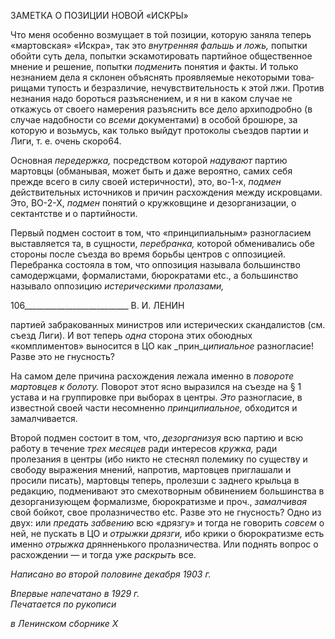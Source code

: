 ЗАМЕТКА О ПОЗИЦИИ НОВОЙ «ИСКРЫ»

Что меня особенно возмущает в той позиции, которую заняла теперь «мартовская» «Искра», так это _внутренняя фальшь и ложь,_ попытки обойти суть дела, попытки эска­мотировать партийное общественное мнение и решение, попытки _подменить_ понятия и факты. И только незнанием дела я склонен объяснять проявляемые некоторыми това­рищами тупость и безразличие, нечувствительность к этой лжи. Против незнания надо бороться разъяснением, и я ни в каком случае не откажусь от своего намерения разъяс­нить все дело архиподробно (в случае надобности со _всеми_ документами) в особой брошюре, за которую и возьмусь, как только выйдут протоколы съездов партии и Лиги, т. е. очень скоро64.

Основная _передержка,_ посредством которой _надувают_ партию мартовцы (обманы­вая, может быть и даже вероятно, самих себя прежде всего в силу своей истеричности), это, во-1-х, _подмен_ действительных источников и причин расхождения между искров­цами. Это, ВО-2-Х, _подмен_ понятий о кружковщине и дезорганизации, о сектантстве и о партийности.

Первый подмен состоит в том, что «принципиальным» разногласием выставляется та, в сущности, _перебранка,_ которой обменивались обе стороны после съезда во время борьбы центров с оппозицией. Перебранка состояла в том, что оппозиция называла большинство самодержцами, формалистами, бюрократами etc., a большинство называ­ло оппозицию _истерическими пролазами,_

  

106__________________________ В. И. ЛЕНИН

партией забракованных министров или истерических скандалистов (см. съезд Лиги). И вот теперь _одна_ сторона этих обоюдных «комплиментов» выносится в ЦО как _прин­__ципиальное_ разногласие! Разве это не гнусность?

На самом деле причина расхождения лежала именно в _повороте мартовцев к боло­ту._ Поворот этот ясно выразился на съезде на § 1 устава и на группировке при выборах в центры. _Это_ разногласие, в известной своей части несомненно _принципиальное,_ об­ходится и замалчивается.

Второй подмен состоит в том, что, _дезорганизуя_ всю партию и всю работу в течение _трех месяцев_ ради интересов _кружка,_ ради пролезания в центры (ибо никто не стеснял полемику по существу и свободу выражения мнений, напротив, мартовцев приглашали и просили писать), мартовцы теперь, пролезши с заднего крыльца в редакцию, подме­нивают это смехотворным обвинением большинства в дезорганизующем формализме, бюрократизме и проч., _замалчивая_ свой бойкот, свое пролазничество etc. Разве это не гнусность? Одно из двух: или _предать забвению_ всю «дрязгу» и тогда не говорить _со­всем_ о ней, не пускать в ЦО и _отрыжки дрязги,_ ибо крики о бюрократизме есть именно _отрыжка_ дрянненького пролазничества. Или поднять вопрос о расхождении — и тогда уже _раскрыть_ все.

_Написано во второй половине_ _декабря 1903 г._

_Впервые напечатано в 1929 г.                                                             Печатается по рукописи_

_в Ленинском сборнике_ _X_